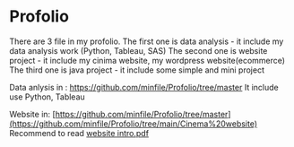 # Profolio
There are 3 file in my profolio.
The first one is data analysis - it include my data analysis work (Python, Tableau, SAS)
The second one is website project - it include my cinima website, my wordpress website(ecommerce)
The third one is java project - it include some simple and mini project

Data anlysis in : https://github.com/minfile/Profolio/tree/master
It include use Python, Tableau

Website in: [https://github.com/minfile/Profolio/tree/master](https://github.com/minfile/Profolio/tree/main/Cinema%20website)
Recommend to read [website intro.pdf](https://github.com/minfile/Profolio/blob/main/website%20intro.pdf)
